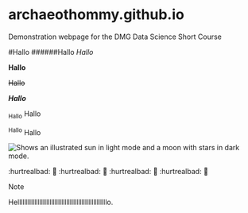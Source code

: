 # archaeothommy.github.io
Demonstration webpage for the DMG Data Science Short Course

#Hallo
######Hallo
*Hallo*

**Hallo**

~~Hallo~~

***Hallo***

<sub>Hallo</sub> Hallo

<sup>Hallo</sup> Hallo

<picture>
  <source media="(prefers-color-scheme: dark)" srcset="https://user-images.githubusercontent.com/25423296/163456776-7f95b81a-f1ed-45f7-b7ab-8fa810d529fa.png">
  <source media="(prefers-color-scheme: light)" srcset="https://user-images.githubusercontent.com/25423296/163456779-a8556205-d0a5-45e2-ac17-42d089e3c3f8.png">
  <img alt="Shows an illustrated sun in light mode and a moon with stars in dark mode." src="https://user-images.githubusercontent.com/25423296/163456779-a8556205-d0a5-45e2-ac17-42d089e3c3f8.png">
</picture>




:hurtrealbad: :hear_no_evil: :hurtrealbad: :hear_no_evil: :hurtrealbad: :hear_no_evil: :hurtrealbad: :hear_no_evil:


> [!NOTE]
>Helllllllllllllllllllllllllllllllllllllllllllllllllllllo.
